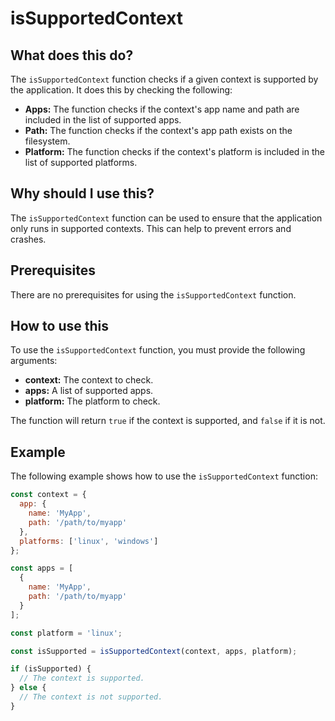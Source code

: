 
  
   # **isSupportedContext**

## What does this do?

The `isSupportedContext` function checks if a given context is supported by the application. It does this by checking the following:

* **Apps:** The function checks if the context's app name and path are included in the list of supported apps.
* **Path:** The function checks if the context's app path exists on the filesystem.
* **Platform:** The function checks if the context's platform is included in the list of supported platforms.

## Why should I use this?

The `isSupportedContext` function can be used to ensure that the application only runs in supported contexts. This can help to prevent errors and crashes.

## Prerequisites

There are no prerequisites for using the `isSupportedContext` function.

## How to use this

To use the `isSupportedContext` function, you must provide the following arguments:

* **context:** The context to check.
* **apps:** A list of supported apps.
* **platform:** The platform to check.

The function will return `true` if the context is supported, and `false` if it is not.

## Example

The following example shows how to use the `isSupportedContext` function:

```javascript
const context = {
  app: {
    name: 'MyApp',
    path: '/path/to/myapp'
  },
  platforms: ['linux', 'windows']
};

const apps = [
  {
    name: 'MyApp',
    path: '/path/to/myapp'
  }
];

const platform = 'linux';

const isSupported = isSupportedContext(context, apps, platform);

if (isSupported) {
  // The context is supported.
} else {
  // The context is not supported.
}
```
  
  